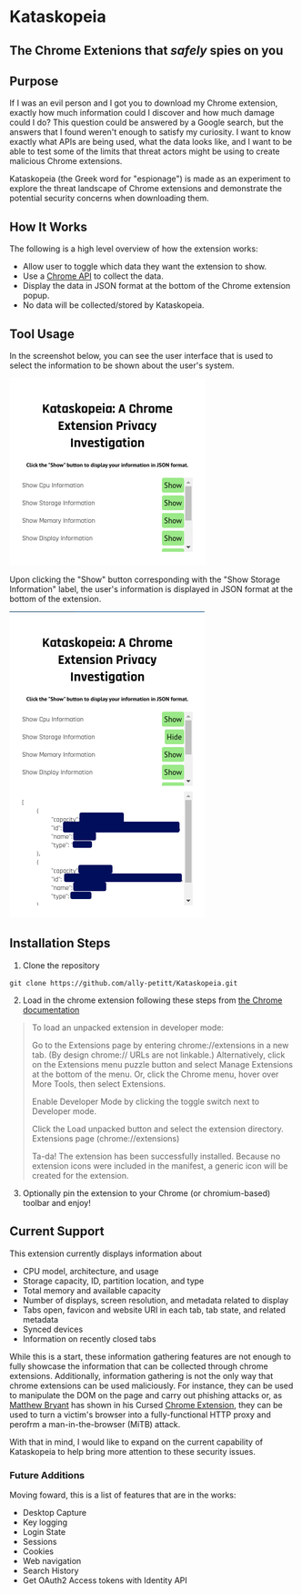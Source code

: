 # Kataskopeia

## The Chrome Extenions that *safely* spies on you

## Purpose

If I was an evil person and I got you to download my Chrome extension, exactly how much information could I discover and how much damage could I do? This question could be answered by a Google search, but the answers that I found weren't enough to satisfy my curiosity. I want to know exactly what APIs are being used, what the data looks like, and I want to be able to test some of the limits that threat actors might be using to create malicious Chrome extensions.

Kataskopeia (the Greek word for "espionage") is made as an experiment to explore the threat landscape of Chrome extensions and demonstrate the potential security concerns when downloading them.

## How It Works

The following is a high level overview of how the extension works:
* Allow user to toggle which data they want the extension to show.
* Use a [Chrome API](https://developer.chrome.com/docs/extensions/reference/) to collect the data.
* Display the data in JSON format at the bottom of the Chrome extension popup.
* No data will be collected/stored by Kataskopeia.


## Tool Usage

In the screenshot below, you can see the user interface that is used to select the information
to be shown about the user's system.

![Picture showing the UI of the Kataskopeia](./photos/1.png)

Upon clicking the "Show" button corresponding with the "Show Storage Information" label, the
user's information is displayed in JSON format at the bottom of the extension.

![Picture showing the censored output of one the user's storage capacity as displayed by the extension](./photos/2.png)




## Installation Steps

1. Clone the repository
```
git clone https://github.com/ally-petitt/Kataskopeia.git
```
2. Load in the chrome extension following these steps from [the Chrome documentation](https://developer.chrome.com/docs/extensions/mv3/getstarted/development-basics/#load-unpacked)
> To load an unpacked extension in developer mode:
>
>    Go to the Extensions page by entering chrome://extensions in a new tab. (By design chrome:// URLs are not linkable.)
>        Alternatively, click on the Extensions menu puzzle button and select Manage Extensions at the bottom of the menu.
>        Or, click the Chrome menu, hover over More Tools, then select Extensions.
>
>    Enable Developer Mode by clicking the toggle switch next to Developer mode.
>
>    Click the Load unpacked button and select the extension directory.
>    Extensions page (chrome://extensions)
>
>Ta-da! The extension has been successfully installed. Because no extension icons were included in the manifest, a generic icon will be created for the extension.

3. Optionally pin the extension to your Chrome (or chromium-based) toolbar and enjoy!


## Current Support

This extension currently displays information about
* CPU model, architecture, and usage
* Storage capacity, ID, partition location, and type
* Total memory and available capacity
* Number of displays, screen resolution, and metadata related to display
* Tabs open, favicon and website URI in each tab, tab state, and related metadata
* Synced devices
* Information on recently closed tabs

While this is a start, these information gathering features are not enough to fully showcase 
the information that can be collected through chrome extensions. Additionally, information
gathering is not the only way that chrome extensions can be used maliciously. For instance,
they can be used to manipulate the DOM on the page and carry out phishing attacks or, as [Matthew Bryant](https://github.com/mandatoryprogrammer/)
has shown in his Cursed [Chrome Extension](https://github.com/mandatoryprogrammer/CursedChrome), they can be used to turn a victim's browser 
into a fully-functional HTTP proxy and perofrm a man-in-the-browser (MiTB) attack.


With that in mind, I would like to expand on the current capability of Kataskopeia to help
bring more attention to these security issues.

### Future Additions

Moving foward, this is a list of features that are in the works:

* Desktop Capture
* Key logging
* Login State
* Sessions
* Cookies
* Web navigation
* Search History 
* Get OAuth2 Access tokens with Identity API

